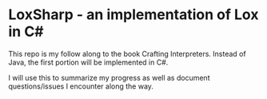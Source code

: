 # LoxSharp - an implementation of Lox in C\#
This repo is my follow along to the book Crafting Interpreters. Instead of Java, the first portion will be implemented in C\#.

I will use this to summarize my progress as well as document questions/issues I encounter along the way.